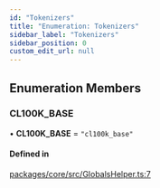 ```yaml
---
id: "Tokenizers"
title: "Enumeration: Tokenizers"
sidebar_label: "Tokenizers"
sidebar_position: 0
custom_edit_url: null
---
```


## Enumeration Members

### CL100K_BASE

• **CL100K_BASE** = `"cl100k_base"`

#### Defined in

[packages/core/src/GlobalsHelper.ts:7](https://github.com/run-llama/LlamaIndexTS/blob/d613bbd/packages/core/src/GlobalsHelper.ts#L7)
